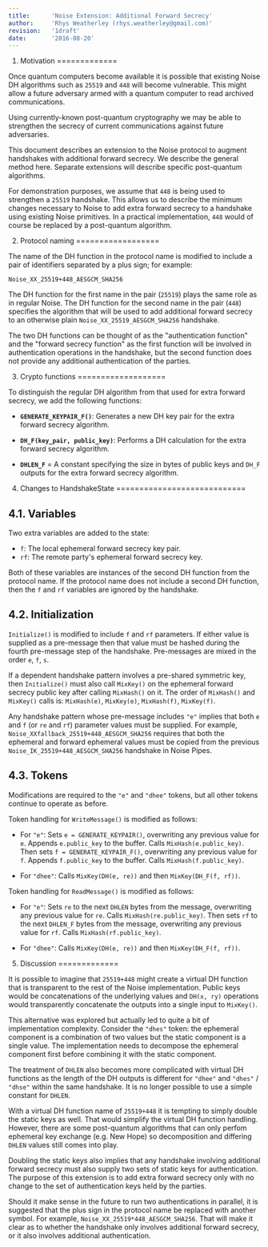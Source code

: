 ```yaml
---
title:      'Noise Extension: Additional Forward Secrecy'
author:     'Rhys Weatherley (rhys.weatherley@gmail.com)'
revision:   '1draft'
date:       '2016-08-20'
---
```


1. Motivation
=============

Once quantum computers become available it is possible that existing
Noise DH algorithms such as `25519` and `448` will become vulnerable.
This might allow a future adversary armed with a quantum computer to
read archived communications.

Using currently-known post-quantum cryptography we may be able to
strengthen the secrecy of current communications against future adversaries.

This document describes an extension to the Noise protocol to augment
handshakes with additional forward secrecy.  We describe the general
method here.  Separate extensions will describe specific post-quantum
algorithms.

For demonstration purposes, we assume that `448` is being used to
strengthen a `25519` handshake.  This allows us to describe the minimum
changes necessary to Noise to add extra forward secrecy to a handshake
using existing Noise primitives.  In a practical implementation,
`448` would of course be replaced by a post-quantum algorithm.

2. Protocol naming
==================

The name of the DH function in the protocol name is modified to
include a pair of identifiers separated by a plus sign; for example:

    Noise_XX_25519+448_AESGCM_SHA256

The DH function for the first name in the pair (`25519`) plays the same
role as in regular Noise.  The DH function for the second name in the pair
(`448`) specifies the algorithm that will be used to add additional forward
secrecy to an otherwise plain `Noise_XX_25519_AESGCM_SHA256` handshake.

The two DH functions can be thought of as the "authentication function"
and the "forward secrecy function" as the first function will be
involved in authentication operations in the handshake, but the second
function does not provide any additional authentication of the parties.

3. Crypto functions
===================

To distinguish the regular DH algorithm from that used for extra forward
secrecy, we add the following functions:

 * **`GENERATE_KEYPAIR_F()`**: Generates a new DH key pair for the extra
   forward secrecy algorithm.

 * **`DH_F(key_pair, public_key)`**: Performs a DH calculation for the
   extra forward secrecy algorithm.

 * **`DHLEN_F`** = A constant specifying the size in bytes of public keys
   and `DH_F` outputs for the extra forward secrecy algorithm.

4. Changes to HandshakeState
============================

4.1. Variables
--------------

Two extra variables are added to the state:

 * `f`: The local ephemeral forward secrecy key pair.
 * `rf`: The remote party's ephemeral forward secrecy key.

Both of these variables are instances of the second DH function from
the protocol name.  If the protocol name does not include a second
DH function, then the `f` and `rf` variables are ignored by the handshake.

4.2. Initialization
-------------------

`Initialize()` is modified to include `f` and `rf` parameters.  If either
value is supplied as a pre-message then that value must be hashed
during the fourth pre-message step of the handshake.  Pre-messages
are mixed in the order `e`, `f`, `s`.

If a dependent handshake pattern involves a pre-shared symmetric key,
then `Initialize()` must also call `MixKey()` on the ephemeral forward
secrecy public key after calling `MixHash()` on it.  The order of
`MixHash()` and `MixKey()` calls is: `MixHash(e)`, `MixKey(e)`,
`MixHash(f)`, `MixKey(f)`.

Any handshake pattern whose pre-message includes `"e"` implies that
both `e` and `f` (or `re` and `rf`) parameter values must be supplied.
For example, `Noise_XXfallback_25519+448_AESGCM_SHA256` requires
that both the ephemeral and forward ephemeral values must be copied from
the previous `Noise_IK_25519+448_AESGCM_SHA256` handshake in Noise Pipes.

4.3. Tokens
-----------

Modifications are required to the `"e"` and `"dhee"` tokens, but all other
tokens continue to operate as before.

Token handling for `WriteMessage()` is modified as follows:

 * For `"e"`:  Sets `e = GENERATE_KEYPAIR()`, overwriting any previous
   value for `e`.  Appends `e.public_key` to the buffer.  Calls
   `MixHash(e.public_key)`.  Then sets `f = GENERATE_KEYPAIR_F()`,
   overwriting any previous value for `f`.  Appends `f.public_key`
   to the buffer.  Calls `MixHash(f.public_key)`.

 * For `"dhee"`:  Calls `MixKey(DH(e, re))` and then `MixKey(DH_F(f, rf))`.

Token handling for `ReadMessage()` is modified as follows:

 * For `"e"`: Sets `re` to the next `DHLEN` bytes from the message,
   overwriting any previous value for `re`. Calls `MixHash(re.public_key)`. 
   Then sets `rf` to the next `DHLEN_F` bytes from the message,
   overwriting any previous value for `rf`. Calls `MixHash(rf.public_key)`. 

 * For `"dhee"`:  Calls `MixKey(DH(e, re))` and then `MixKey(DH_F(f, rf))`.

5. Discussion
=============

It is possible to imagine that `25519+448` might create a virtual DH
function that is transparent to the rest of the Noise implementation.
Public keys would be concatenations of the underlying values and
`DH(x, ry)` operations would transparently concatenate the outputs
into a single input to `MixKey()`.

This alternative was explored but actually led to quite a bit of
implementation complexity.  Consider the `"dhes"` token: the ephemeral
component is a combination of two values but the static component is a
single value.  The implementation needs to decompose the ephemeral
component first before combining it with the static component.

The treatment of `DHLEN` also becomes more complicated with virtual
DH functions as the length of the DH outputs is different for
`"dhee"` and `"dhes"` / `"dhse"` within the same handshake.
It is no longer possible to use a simple constant for `DHLEN`.

With a virtual DH function name of `25519+448` it is tempting to simply
double the static keys as well.  That would simplify the virtual DH
function handling.  However, there are some post-quantum algorithms that
can only perfom ephemeral key exchange (e.g. New Hope) so decomposition
and differing `DHLEN` values still comes into play.

Doubling the static keys also implies that any handshake involving
additional forward secrecy must also supply two sets of static keys
for authentication.  The purpose of this extension is to add extra
forward secrecy only with no change to the set of authentication keys
held by the parties.

Should it make sense in the future to run two authentications in
parallel, it is suggested that the plus sign in the protocol name
be replaced with another symbol.  For example,
`Noise_XX_25519*448_AESGCM_SHA256`.  That will make it clear as
to whether the handshake only involves additional forward secrecy,
or it also involves additional authentication.
